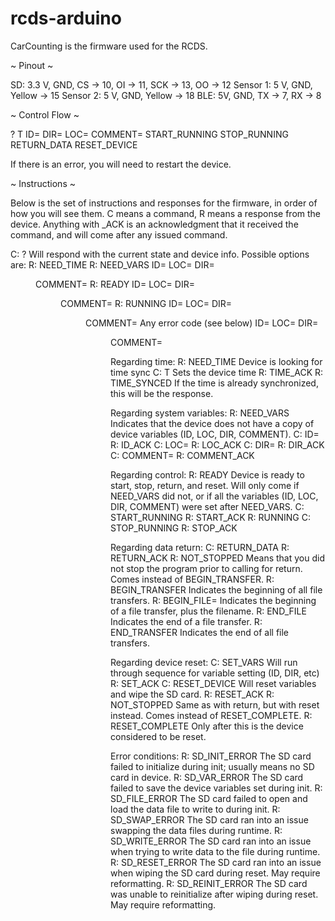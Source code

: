 # rcds-arduino

CarCounting is the firmware used for the RCDS.

~ Pinout ~

SD:
3.3 V, GND, CS -> 10, OI -> 11, SCK -> 13, OO -> 12
Sensor 1: 
5 V, GND, Yellow -> 15
Sensor 2:
5 V, GND, Yellow -> 18
BLE:
5V, GND, TX -> 7, RX -> 8

~ Control Flow ~

?
T<time>
ID=<ID>
DIR=<direction>
LOC=<location>
COMMENT=<comment>
START_RUNNING
STOP_RUNNING
RETURN_DATA
RESET_DEVICE

If there is an error, you will need to restart the device.

~ Instructions ~

Below is the set of instructions and responses for the firmware, in order of how you will see them. C means a command, R means a response from the device. Anything with <command>_ACK is an acknowledgment that it received the command, and will come after any issued command.

C: ?
    Will respond with the current state and device info. Possible options are:
    R: NEED_TIME
    R: NEED_VARS ID=<ID> LOC=<LOC> DIR=<DIR> COMMENT=<COMMENT>
    R: READY ID=<ID> LOC=<LOC> DIR=<DIR> COMMENT=<COMMENT>
    R: RUNNING ID=<ID> LOC=<LOC> DIR=<DIR> COMMENT=<COMMENT>
    Any error code (see below) ID=<ID> LOC=<LOC> DIR=<DIR> COMMENT=<COMMENT>


Regarding time:
R: NEED_TIME
   Device is looking for time sync
C: T<Unix time>
   Sets the device time
R: TIME_ACK
R: TIME_SYNCED
   If the time is already synchronized, this will be the response.

Regarding system variables:
R: NEED_VARS
   Indicates that the device does not have a copy of device variables (ID, LOC, DIR, COMMENT).
C: ID=<device ID>
R: ID_ACK
C: LOC=<location>
R: LOC_ACK
C: DIR=<direction>
R: DIR_ACK
C: COMMENT=<comment>
R: COMMENT_ACK

Regarding control:
R: READY
   Device is ready to start, stop, return, and reset. Will only come if NEED_VARS did not, or if all the variables (ID, LOC, DIR, COMMENT) were set after NEED_VARS.
C: START_RUNNING
R: START_ACK
R: RUNNING
C: STOP_RUNNING
R: STOP_ACK

Regarding data return:
C: RETURN_DATA
R: RETURN_ACK
R: NOT_STOPPED
   Means that you did not stop the program prior to calling for return. Comes instead of BEGIN_TRANSFER.
R: BEGIN_TRANSFER
Indicates the beginning of all file transfers.
R: BEGIN_FILE=<filename>
   Indicates the beginning of a file transfer, plus the filename.
R: END_FILE
   Indicates the end of a file transfer.
R: END_TRANSFER
   Indicates the end of all file transfers.

Regarding device reset:
C: SET_VARS
   Will run through sequence for variable setting (ID, DIR, etc)
R: SET_ACK
C: RESET_DEVICE
   Will reset variables and wipe the SD card.
R: RESET_ACK
R: NOT_STOPPED
Same as with return, but with reset instead. Comes instead of RESET_COMPLETE.
R: RESET_COMPLETE
   Only after this is the device considered to be reset.

Error conditions:
R: SD_INIT_ERROR
The SD card failed to initialize during init; usually means no SD card in device.
R: SD_VAR_ERROR
The SD card failed to save the device variables set during init.
R: SD_FILE_ERROR
The SD card failed to open and load the data file to write to during init.
R: SD_SWAP_ERROR
The SD card ran into an issue swapping the data files during runtime.
R: SD_WRITE_ERROR
The SD card ran into an issue when trying to write data to the file during runtime.
R: SD_RESET_ERROR
The SD card ran into an issue when wiping the SD card during reset. May require reformatting.
R: SD_REINIT_ERROR
The SD card was unable to reinitialize after wiping during reset. May require reformatting.